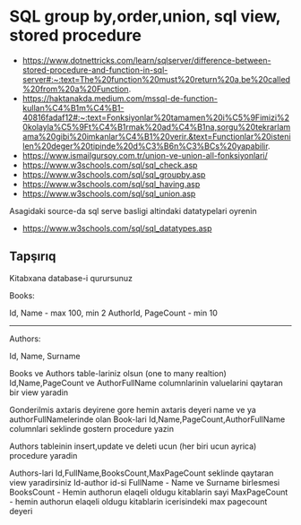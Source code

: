  # SQL group by,order,union, sql view, stored procedure
 
 - https://www.dotnettricks.com/learn/sqlserver/difference-between-stored-procedure-and-function-in-sql-server#:~:text=The%20function%20must%20return%20a,be%20called%20from%20a%20Function.
- https://haktanakda.medium.com/mssql-de-function-kullan%C4%B1m%C4%B1-40816fadaf12#:~:text=Fonksiyonlar%20tamamen%20i%C5%9Fimizi%20kolayla%C5%9Ft%C4%B1rmak%20ad%C4%B1na,sorgu%20tekrarlamama%20gibi%20imkanlar%C4%B1%20verir.&text=Functionlar%20istenilen%20deger%20tipinde%20d%C3%B6n%C3%BCs%20yapabilir.
- https://www.ismailgursoy.com.tr/union-ve-union-all-fonksiyonlari/
- https://www.w3schools.com/sql/sql_check.asp
- https://www.w3schools.com/sql/sql_groupby.asp
- https://www.w3schools.com/sql/sql_having.asp
- https://www.w3schools.com/sql/sql_union.asp

Asagidaki source-da sql serve basligi altindaki datatypelari oyrenin
- https://www.w3schools.com/sql/sql_datatypes.asp


## Tapşırıq
  
Kitabxana database-i qurursunuz

Books:

Id,
Name - max 100, min 2
AuthorId,
PageCount - min 10

-------------------------
Authors:

Id,
Name,
Surname

Books ve Authors table-lariniz olsun
 (one to many realtion) Id,Name,PageCount ve
 AuthorFullName columnlarinin valuelarini 
qaytaran bir view yaradin

Gonderilmis axtaris deyirene gore hemin axtaris
 deyeri name ve ya authorFullNamelerinde olan Book-lari
 Id,Name,PageCount,AuthorFullName columnlari seklinde
 gostern procedure yazin

Authors tableinin insert,update ve deleti ucun (her biri ucun ayrica) procedure yaradin

Authors-lari Id,FullName,BooksCount,MaxPageCount seklinde qaytaran view yaradirsiniz
Id-author id-si
FullName - Name ve Surname birlesmesi
BooksCount - Hemin authorun elaqeli oldugu kitablarin sayi
MaxPageCount - hemin authorun elaqeli oldugu kitablarin icerisindeki max pagecount deyeri



 
